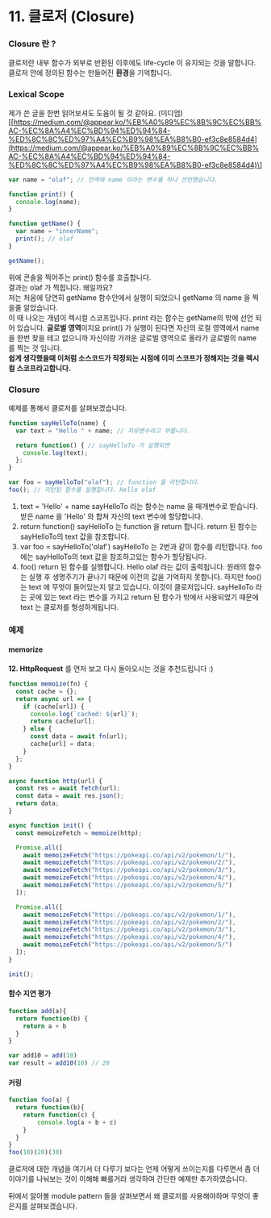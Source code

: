 # 11. 클로저 \(Closure\)

### Closure 란 ?

클로저란 내부 함수가 외부로 반환된 이후에도 life-cycle 이 유지되는 것을 말합니다.  
클로저 안에 정의된 함수는 만들어진 **환경**을 기억합니다.

### Lexical Scope

제가 쓴 글을 한번 읽어보셔도 도움이 될 것 같아요. \(미디엄\)\[[https://medium.com/@appear.ko/%EB%A0%89%EC%8B%9C%EC%BB%AC-%EC%8A%A4%EC%BD%94%ED%94%84-%ED%8C%8C%ED%97%A4%EC%B9%98%EA%B8%B0-ef3c8e8584d4](https://medium.com/@appear.ko/%EB%A0%89%EC%8B%9C%EC%BB%AC-%EC%8A%A4%EC%BD%94%ED%94%84-%ED%8C%8C%ED%97%A4%EC%B9%98%EA%B8%B0-ef3c8e8584d4)\]

```javascript
var name = "olaf"; // 전역에 name 이라는 변수를 하나 선언했습니다.

function print() {
  console.log(name);
}

function getName() {
  var name = "innerName";
  print(); // olaf
}

getName();
```

위에 콘솔을 찍어주는 print\(\) 함수를 호출합니다.  
결과는 olaf 가 찍힙니다. 왜일까요?   
저는 처음에 당연히 getName 함수안에서 실행이 되었으니 getName 의 name 을 찍을줄 알았습니다.  
이 때 나오는 개념이 렉시컬 스코프입니다. print 라는 함수는 getName의 밖에 선언 되어 있습니다. **글로벌 영역**이지요 print\(\) 가 실행이 된다면 자신의 로컬 영역에서 name을 한번 찾을 테고 없으니까 자신이랑 가까운 글로벌 영역으로 올라가 글로벌의 name를 찍는 것 입니다.   
**쉽게 생각했을때 이처럼 소스코드가 작정되는 시점에 이미 스코프가 정해지는 것을 렉시컬 스코프라고합니다.**

### Closure

예제를 통해서 클로저를 살펴보겠습니다.

```javascript
function sayHelloTo(name) {
  var text = "Hello " + name; // 자유변수라고 부릅니다.

  return function() { // sayHelloTo 가 실행되면 
    console.log(text);
  };
}

var foo = sayHelloTo("olaf"); // function 을 리턴합니다.
foo(); // 리턴된 함수를 실행합니다. Hello olaf
```

1. text = 'Hello' + name  sayHelloTo 라는 함수는 name 을 매개변수로 받습니다. 받은 name 을 'Hello' 와 합쳐 자신의 text 변수에 할당합니다.
2. return function\(\) sayHelloTo 는 function 을 return 합니다. return 된 함수는 sayHelloTo의 text 값을 참조합니다.
3. var foo = sayHelloTo\('olaf'\) sayHelloTo 는 2번과 같이 함수를 리턴합니다. foo 에는 sayHelloTo의 text 값을 참조하고있는 함수가 할당됩니다.
4. foo\(\) return 된 함수를 실행합니다. Hello olaf 라는 값이 출력됩니다.  원래의 함수는 실행 후 생명주기가 끝나기 때문에 이전의 값을 기억하지 못합니다. 하지만 foo\(\) 는 text 에 무엇이 들어있는지 알고 있습니다. 이것이 클로저입니다.  sayHelloTo 라는 곳에 있는 text 라는 변수를 가지고 return 된 함수가 밖에서 사용되었기 때문에 text 는 클로저를 형성하게됩니다.

### 예제

#### memorize

**12. HttpRequest** 를 먼저 보고 다시 돌아오시는 것을 추천드립니다 :\) 

```javascript
function memoize(fn) {
  const cache = {};
  return async url => {
    if (cache[url]) {
      console.log(`cached: ${url}`);
      return cache[url];
    } else {
      const data = await fn(url);
      cache[url] = data;
    }
  };
}

async function http(url) {
  const res = await fetch(url);
  const data = await res.json();
  return data;
}

async function init() {
  const memoizeFetch = memoize(http);

  Promise.all([
    await memoizeFetch("https://pokeapi.co/api/v2/pokemon/1/"),
    await memoizeFetch("https://pokeapi.co/api/v2/pokemon/2/"),
    await memoizeFetch("https://pokeapi.co/api/v2/pokemon/3/"),
    await memoizeFetch("https://pokeapi.co/api/v2/pokemon/4/"),
    await memoizeFetch("https://pokeapi.co/api/v2/pokemon/5/")
  ]);

  Promise.all([
    await memoizeFetch("https://pokeapi.co/api/v2/pokemon/1/"),
    await memoizeFetch("https://pokeapi.co/api/v2/pokemon/2/"),
    await memoizeFetch("https://pokeapi.co/api/v2/pokemon/3/"),
    await memoizeFetch("https://pokeapi.co/api/v2/pokemon/4/"),
    await memoizeFetch("https://pokeapi.co/api/v2/pokemon/5/")
  ]);
}

init();
```

#### 함수 지연 평가

```javascript
function add(a){
  return function(b) {
    return a + b
  }
}

var add10 = add(10)
var result = add10(10) // 20
```

#### 커링

```javascript
function foo(a) {
  return function(b){
    return function(c) {
        console.log(a + b + c)
    }
  }
}
foo(10)(20)(30)
```

클로저에 대한 개념을 여기서 더 다루기 보다는 언제 어떻게 쓰이는지를 다루면서 좀 더 이야기를 나눠보는 것이 이해해 빠를거라 생각하여 간단한 예제만 추가하였습니다.

뒤에서 알아볼 module pattern 들을 살펴보면서 왜 클로저를 사용해야하며 무엇이 좋은지를 살펴보겠습니다.

